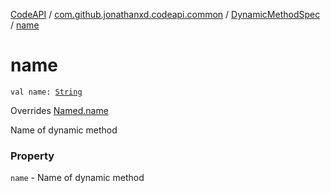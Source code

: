 [CodeAPI](../../index.md) / [com.github.jonathanxd.codeapi.common](../index.md) / [DynamicMethodSpec](index.md) / [name](.)

# name

`val name: `[`String`](https://kotlinlang.org/api/latest/jvm/stdlib/kotlin/-string/index.html)

Overrides [Named.name](../../com.github.jonathanxd.codeapi.base/-named/name.md)

Name of dynamic method

### Property

`name` - Name of dynamic method